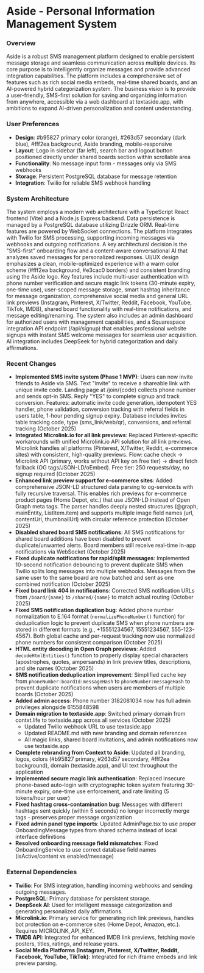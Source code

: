 # Aside - Personal Information Management System

### Overview
Aside is a robust SMS management platform designed to enable persistent message storage and seamless communication across multiple devices. Its core purpose is to intelligently organize messages and provide advanced integration capabilities. The platform includes a comprehensive set of features such as rich social media embeds, real-time shared boards, and an AI-powered hybrid categorization system. The business vision is to provide a user-friendly, SMS-first solution for saving and organizing information from anywhere, accessible via a web dashboard at textaside.app, with ambitions to expand AI-driven personalization and content understanding.

### User Preferences
- **Design**: #b95827 primary color (orange), #263d57 secondary (dark blue), #fff2ea background, Aside branding, mobile-responsive
- **Layout**: Logo in sidebar (far left), search bar and logout button positioned directly under shared boards section within scrollable area
- **Functionality**: No message input form - messages only via SMS webhooks
- **Storage**: Persistent PostgreSQL database for message retention
- **Integration**: Twilio for reliable SMS webhook handling

### System Architecture
The system employs a modern web architecture with a TypeScript React frontend (Vite) and a Node.js Express backend. Data persistence is managed by a PostgreSQL database utilizing Drizzle ORM. Real-time features are powered by WebSocket connections. The platform integrates with Twilio for SMS processing, supporting incoming messages via webhooks and outgoing notifications. A key architectural decision is the "SMS-first" onboarding flow and a content-aware conversational AI that analyzes saved messages for personalized responses. UI/UX design emphasizes a clean, mobile-optimized experience with a warm color scheme (#fff2ea background, #e3cac0 borders) and consistent branding using the Aside logo. Key features include multi-user authentication with phone number verification and secure magic link tokens (30-minute expiry, one-time use), user-scoped message storage, smart hashtag inheritance for message organization, comprehensive social media and general URL link previews (Instagram, Pinterest, X/Twitter, Reddit, Facebook, YouTube, TikTok, IMDB), shared board functionality with real-time notifications, and message editing/renaming. The system also includes an admin dashboard for authorized users with management capabilities, and a Squarespace integration API endpoint (/api/signup) that enables professional website signups with instant SMS welcome messages for seamless user acquisition. AI integration includes DeepSeek for hybrid categorization and daily affirmations.

### Recent Changes
- **Implemented SMS invite system (Phase 1 MVP)**: Users can now invite friends to Aside via SMS. Text "invite" to receive a shareable link with unique invite code. Landing page at /join/{code} collects phone number and sends opt-in SMS. Reply "YES" to complete signup and track conversion. Features: automatic invite code generation, idempotent YES handler, phone validation, conversion tracking with referral fields in users table, 1-hour pending signup expiry. Database includes invites table tracking code, type (sms_link/web/qr), conversions, and referral tracking (October 2025)
- **Integrated Microlink.io for all link previews**: Replaced Pinterest-specific workarounds with unified Microlink.io API solution for all link previews. Microlink handles all platforms (Pinterest, X/Twitter, Reddit, e-commerce sites) with consistent, high-quality previews. Flow: cache check → Microlink API (primary, works without API key on free tier) → direct fetch fallback (OG tags/JSON-LD/oEmbed). Free tier: 250 requests/day, no signup required (October 2025)
- **Enhanced link preview support for e-commerce sites**: Added comprehensive JSON-LD structured data parsing to og-service.ts with fully recursive traversal. This enables rich previews for e-commerce product pages (Home Depot, etc.) that use JSON-LD instead of Open Graph meta tags. The parser handles deeply nested structures (@graph, mainEntity, ListItem.item) and supports multiple image field names (url, contentUrl, thumbnailUrl) with circular reference protection (October 2025)
- **Disabled shared board SMS notifications**: All SMS notifications for shared board additions have been disabled to prevent duplicate/unwanted alerts. Board members still receive real-time in-app notifications via WebSocket (October 2025)
- **Fixed duplicate notifications for rapid/split messages**: Implemented 10-second notification debouncing to prevent duplicate SMS when Twilio splits long messages into multiple webhooks. Messages from the same user to the same board are now batched and sent as one combined notification (October 2025)
- **Fixed board link 404 in notifications**: Corrected SMS notification URLs from `/board/{name}` to `/shared/{name}` to match actual routing (October 2025)
- **Fixed SMS notification duplication bug**: Added phone number normalization to E.164 format (`normalizePhoneNumber()` function) for deduplication logic to prevent duplicate SMS when phone numbers are stored in different formats (e.g., +15551234567, 15551234567, 555-123-4567). Both global cache and per-request tracking now use normalized phone numbers for consistent comparison (October 2025)
- **HTML entity decoding in Open Graph previews**: Added `decodeHtmlEntities()` function to properly display special characters (apostrophes, quotes, ampersands) in link preview titles, descriptions, and site names (October 2025)
- **SMS notification deduplication improvement**: Simplified cache key from `phoneNumber:boardId:messageHash` to `phoneNumber:messageHash` to prevent duplicate notifications when users are members of multiple boards (October 2025)
- **Added admin access**: Phone number 3182081034 now has full admin privileges alongside 6155848598
- **Domain migration to textaside.app**: Switched primary domain from contxt.life to textaside.app across all services (October 2025)
  - Updated Twilio webhook URL to use textaside.app
  - Updated README.md with new branding and domain references
  - All magic links, shared board invitations, and admin notifications now use textaside.app
- **Complete rebranding from Context to Aside**: Updated all branding, logos, colors (#b95827 primary, #263d57 secondary, #fff2ea background), domain (textaside.app), and UI text throughout the application
- **Implemented secure magic link authentication**: Replaced insecure phone-based auto-login with cryptographic token system featuring 30-minute expiry, one-time use enforcement, and rate limiting (5 tokens/hour per user)
- **Fixed hashtag cross-contamination bug**: Messages with different hashtags sent quickly (within 5 seconds) no longer incorrectly merge tags - preserves proper message organization
- **Fixed admin panel type imports**: Updated AdminPage.tsx to use proper OnboardingMessage types from shared schema instead of local interface definitions
- **Resolved onboarding message field mismatches**: Fixed OnboardingService to use correct database field names (isActive/content vs enabled/message)

### External Dependencies
- **Twilio**: For SMS integration, handling incoming webhooks and sending outgoing messages.
- **PostgreSQL**: Primary database for persistent storage.
- **DeepSeek AI**: Used for intelligent message categorization and generating personalized daily affirmations.
- **Microlink.io**: Primary service for generating rich link previews, handles bot protection on e-commerce sites (Home Depot, Amazon, etc.). Requires MICROLINK_API_KEY.
- **TMDB API**: Integrated for enhanced IMDB link previews, fetching movie posters, titles, ratings, and release years.
- **Social Media Platforms (Instagram, Pinterest, X/Twitter, Reddit, Facebook, YouTube, TikTok)**: Integrated for rich iframe embeds and link preview parsing.
